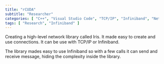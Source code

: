 ```yaml
---
title: "rCUDA"
subtitle: "Researcher"
categories: [ "C++", "Visual Studio Code", "TCP/IP", "Infiniband", "Network", "RDMA" ]
tags: [ "Research", "Infiniband" ]
---
```


Creating a high-level network library called Iris. It made easy to create and use connections. It can be use with TCP/IP or Infiniband.

The library mades easy to use Infiniband so with a few calls it can send and receive message, hiding the complexity inside the library.
